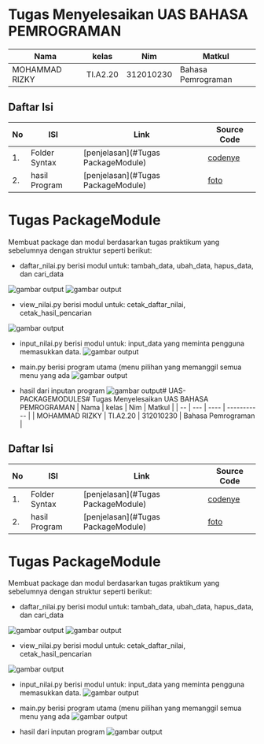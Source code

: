 # Tugas Menyelesaikan UAS BAHASA PEMROGRAMAN
| Nama | kelas | Nim | Matkul |
| -- | --- | ---- | ----------- |
| MOHAMMAD RIZKY | TI.A2.20 | 312010230| Bahasa Pemrograman |
## Daftar Isi
| No | ISI | Link | Source Code |
| -- | --- | ---- | ----------- |
| 1. | Folder Syntax | [penjelasan](#Tugas PackageModule) | [codenye](#main.py) |
| 2. | hasil Program | [penjelasan](#Tugas PackageModule) | [foto](#image) |  

# Tugas PackageModule
Membuat package dan modul berdasarkan tugas praktikum yang sebelumnya dengan struktur seperti berikut:

- daftar_nilai.py berisi modul untuk: tambah_data, ubah_data, hapus_data, dan cari_data

![gambar output](image/daftarnilai.PNG)
![gambar output](image/daftarnilai2.PNG)

- view_nilai.py berisi modul untuk: cetak_daftar_nilai, cetak_hasil_pencarian

![gambar output](image/viewnilai.PNG)

- input_nilai.py berisi modul untuk: input_data yang meminta pengguna memasukkan data.
![gambar output](image/inputnilai.PNG)

- main.py berisi program utama (menu pilihan yang memanggil semua menu yang ada
![gambar output](image/main.PNG)

- hasil dari inputan program 
![gambar output](image/hasil.PNG)# UAS-PACKAGEMODULES# Tugas Menyelesaikan UAS BAHASA PEMROGRAMAN
| Nama | kelas | Nim | Matkul |
| -- | --- | ---- | ----------- |
| MOHAMMAD RIZKY | TI.A2.20 | 312010230 | Bahasa Pemrograman |
## Daftar Isi
| No | ISI | Link | Source Code |
| -- | --- | ---- | ----------- |
| 1. | Folder Syntax | [penjelasan](#Tugas PackageModule) | [codenye](#main.py) |
| 2. | hasil Program | [penjelasan](#Tugas PackageModule) | [foto](#image) |  

# Tugas PackageModule
Membuat package dan modul berdasarkan tugas praktikum yang sebelumnya dengan struktur seperti berikut:

- daftar_nilai.py berisi modul untuk: tambah_data, ubah_data, hapus_data, dan cari_data

![gambar output](image/daftarnilai.PNG)
![gambar output](image/daftarnilai2.PNG)

- view_nilai.py berisi modul untuk: cetak_daftar_nilai, cetak_hasil_pencarian

![gambar output](image/viewnilai.PNG)

- input_nilai.py berisi modul untuk: input_data yang meminta pengguna memasukkan data.
![gambar output](image/inputnilai.PNG)

- main.py berisi program utama (menu pilihan yang memanggil semua menu yang ada
![gambar output](image/main.PNG)

- hasil dari inputan program 
![gambar output](image/hasil.PNG)
